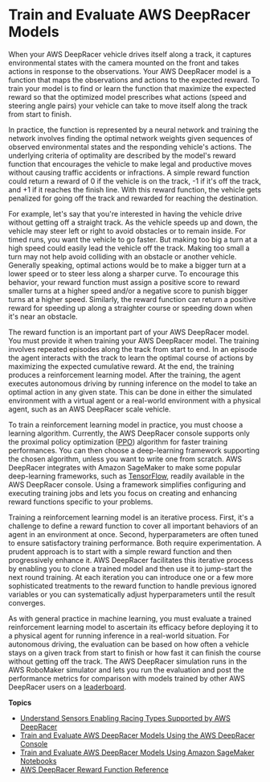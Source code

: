 # Train and Evaluate AWS DeepRacer Models<a name="create-deepracer-project"></a>

 When your AWS DeepRacer vehicle drives itself along a track, it captures environmental states with the camera mounted on the front and takes actions in response to the observations\. Your AWS DeepRacer model is a function that maps the observations and actions to the expected reward\. To train your model is to find or learn the function that maximize the expected reward so that the optimized model prescribes what actions \(speed and steering angle pairs\) your vehicle can take to move itself along the track from start to finish\. 

In practice, the function is represented by a neural network and training the network involves finding the optimal network weights given sequences of observed environmental states and the responding vehicle's actions\. The underlying criteria of optimality are described by the model's reward function that encourages the vehicle to make legal and productive moves without causing traffic accidents or infractions\. A simple reward function could return a reward of 0 if the vehicle is on the track, \-1 if it's off the track, and \+1 if it reaches the finish line\. With this reward function, the vehicle gets penalized for going off the track and rewarded for reaching the destination\. 

 For example, let's say that you're interested in having the vehicle drive without getting off a straight track\. As the vehicle speeds up and down, the vehicle may steer left or right to avoid obstacles or to remain inside\. For timed runs, you want the vehicle to go faster\. But making too big a turn at a high speed could easily lead the vehicle off the track\. Making too small a turn may not help avoid colliding with an obstacle or another vehicle\. Generally speaking, optimal actions would be to make a bigger turn at a lower speed or to steer less along a sharper curve\. To encourage this behavior, your reward function must assign a positive score to reward smaller turns at a higher speed and/or a negative score to punish bigger turns at a higher speed\. Similarly, the reward function can return a positive reward for speeding up along a straighter course or speeding down when it's near an obstacle\.

The reward function is an important part of your AWS DeepRacer model\. You must provide it when training your AWS DeepRacer model\. The training involves repeated episodes along the track from start to end\. In an episode the agent interacts with the track to learn the optimal course of actions by maximizing the expected cumulative reward\. At the end, the training produces a reinforcement learning model\. After the training, the agent executes autonomous driving by running inference on the model to take an optimal action in any given state\. This can be done in either the simulated environment with a virtual agent or a real\-world environment with a physical agent, such as an AWS DeepRacer scale vehicle\. 

 To train a reinforcement learning model in practice, you must choose a learning algorithm\. Currently, the AWS DeepRacer console supports only the proximal policy optimization \([PPO](https://arxiv.org/pdf/1707.06347.pdf)\) algorithm for faster training performances\. You can then choose a deep\-learning framework supporting the chosen algorithm, unless you want to write one from scratch\. AWS DeepRacer integrates with Amazon SageMaker to make some popular deep\-learning frameworks, such as [TensorFlow](https://www.tensorflow.org/), readily available in the AWS DeepRacer console\. Using a framework simplifies configuring and executing training jobs and lets you focus on creating and enhancing reward functions specific to your problems\. 

 Training a reinforcement learning model is an iterative process\. First, it's a challenge to define a reward function to cover all important behaviors of an agent in an environment at once\. Second, hyperparameters are often tuned to ensure satisfactory training performance\. Both require experimentation\. A prudent approach is to start with a simple reward function and then progressively enhance it\. AWS DeepRacer facilitates this iterative process by enabling you to clone a trained model and then use it to jump\-start the next round training\. At each iteration you can introduce one or a few more sophisticated treatments to the reward function to handle previous ignored variables or you can systematically adjust hyperparameters until the result converges\. 

 As with general practice in machine learning, you must evaluate a trained reinforcement learning model to ascertain its efficacy before deploying it to a physical agent for running inference in a real\-world situation\. For autonomous driving, the evaluation can be based on how often a vehicle stays on a given track from start to finish or how fast it can finish the course without getting off the track\. The AWS DeepRacer simulation runs in the AWS RoboMaker simulator and lets you run the evaluation and post the performance metrics for comparison with models trained by other AWS DeepRacer users on a [leaderboard](deepracer-racing-series.md)\. 

**Topics**
+ [Understand Sensors Enabling Racing Types Supported by AWS DeepRacer](deepracer-choose-race-type.md)
+ [Train and Evaluate AWS DeepRacer Models Using the AWS DeepRacer Console](deepracer-console-train-evaluate-models.md)
+ [Train and Evaluate AWS DeepRacer Models Using Amazon SageMaker Notebooks](train-evaluate-models-using-sagemaker-notebook.md)
+ [AWS DeepRacer Reward Function Reference](deepracer-reward-function-reference.md)